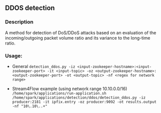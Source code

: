 ## DDOS detection

### Description
A method for detection of DoS/DDoS attacks based on an evaluation of the incoming/outgoing packet volume ratio and its variance to the long-time ratio.

### Usage:
- General 
`detection_ddos.py -iz <input-zookeeper-hostname>:<input-zookeeper-port> -it <input-topic> -oz <output-zookeeper-hostname>:<output-zookeeper-port> -ot <output-topic> -nf <regex for network range>`

- Stream4Flow example (using network range 10.10.0.0/16)
`/home/spark/applications/run-application.sh /home/spark/applications/detection/ddos/detection_ddos.py -iz producer:2181 -it ipfix.entry -oz producer:9092 -ot results.output -nf "10\.10\..+"`